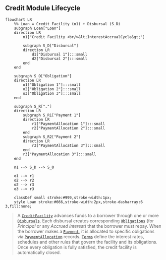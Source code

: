 ## Credit Module Lifecycle

```mermaid
flowchart LR
    %% Loan = Credit Facility (n1) + Disbursal (S_D)
    subgraph Loan["Loan"]
    direction LR
        n1["Credit Facility <br/>&lt;InterestAccrualCycle&gt;"]

        subgraph S_D["Disbursal"]
        direction LR
            d1["Disbursal 1"]:::small
            d2["Disbursal 2"]:::small
        end
    end

    subgraph S_O["Obligation"]
    direction LR
        o1["Obligation 1"]:::small
        o2["Obligation 2"]:::small
        o3["Obligation 3"]:::small
    end

    subgraph S_R["."]
    direction LR
        subgraph S_R1["Payment 1"]
        direction LR
            r1["PaymentAllocation 1"]:::small
            r2["PaymentAllocation 2"]:::small
        end
        subgraph S_R2["Payment 2"]
        direction LR
            r3["PaymentAllocation 3"]:::small
        end
        r3["PaymentAllocation 3"]:::small
    end

    n1 --> S_D --> S_O

    o1 --> r1
    o2 --> r2
    o2 --> r3
    o3 --> r3

    classDef small stroke:#999,stroke-width:1px;
    style Loan stroke:#666,stroke-width:2px,stroke-dasharray:6 3,fill:none;
```

> A [`CreditFacility`](./facility/) advances funds to a borrower through one or more [`Disbursals`](./disbursal/).
  Each disbursal creates corresponding [`Obligations`](./obligation/) (for *Principal* or any *Accrued Interest*) that the borrower must repay.
  When the borrower makes a [`Payment`](./payment/), it is allocated to specific obligations via [`PaymentAllocation`](./payment/#payment-allocation) records.
  [`Terms`](./terms/) define the interest rates, schedules and other rules that govern the facility and its obligations.
  Once every obligation is fully satisfied, the credit facility is automatically closed.
